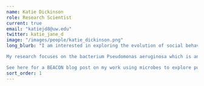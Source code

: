 ```yaml
---
name: Katie Dickinson
role: Research Scientist
current: true
email: "katiejd8@uw.edu"
twitter: katie_jane_d 
image: "/images/people/katie_dickinson.png"
long_blurb: "I am interested in exploring the evolution of social behaviors, such as altruism, cooperation, communication, spite etc. Altruism appears to be the opposite of natural selection and survival of the fittest. Why would an organism improve the fitness of another at a cost to itself? Yet, cooperation and altruism is widespread in nature. A fascinating question is how cooperation or altruist behavior can evolve and be maintained in the presence of “cheaters,” individuals who take but do not contribute.

My research focuses on the bacterium Pseudomonas aeruginosa which is an opportunistic pathogen and can cause of disease for immunocompromised people (such as burns victims). It is also the major cause of lung infection in people with cystic fibrosis. In particular, I am interested in the social lives of bacteria and their consequences for disease, the evolution of virulence, and antibiotic resistance.

See here for a BEACON blog post on my work using microbes to explore public good production."
sort_order: 1
---
```

